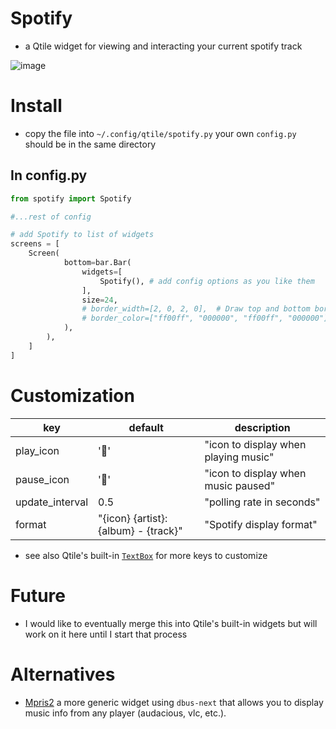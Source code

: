 # Spotify
- a Qtile widget for viewing and interacting your current spotify track

![image](https://user-images.githubusercontent.com/45215137/160912874-9f6ebaa4-5b9a-4fda-9fcb-ecc7d04123a9.png)

# Install

- copy the file into `~/.config/qtile/spotify.py` your own `config.py` should be in the same directory

## In config.py

```python
from spotify import Spotify

#...rest of config

# add Spotify to list of widgets
screens = [
    Screen(
            bottom=bar.Bar(
                widgets=[
                    Spotify(), # add config options as you like them
                ],
                size=24,
                # border_width=[2, 0, 2, 0],  # Draw top and bottom borders
                # border_color=["ff00ff", "000000", "ff00ff", "000000"]  # Borders are magenta
            ),
        ),
    ]
]
```

# Customization

| key | default | description |
|-----|---------|-------------|
|play_icon| ''| "icon to display when playing music"|
|pause_icon| ''| "icon to display when music paused"|
|update_interval| 0.5| "polling rate in seconds"|
|format| "{icon} {artist}:{album} - {track}"| "Spotify display format"|

- see also Qtile's built-in [`TextBox`](https://docs.qtile.org/en/stable/manual/ref/widgets.html#libqtile.widget.TextBox) for more keys to customize

# Future
- I would like to eventually merge this into Qtile's built-in widgets but will work on it here until I start that process

# Alternatives

- [Mpris2](https://docs.qtile.org/en/stable/manual/ref/widgets.html#libqtile.widget.Mpris2) a more generic widget using `dbus-next`
that allows you to display music info from any player (audacious, vlc, etc.).
